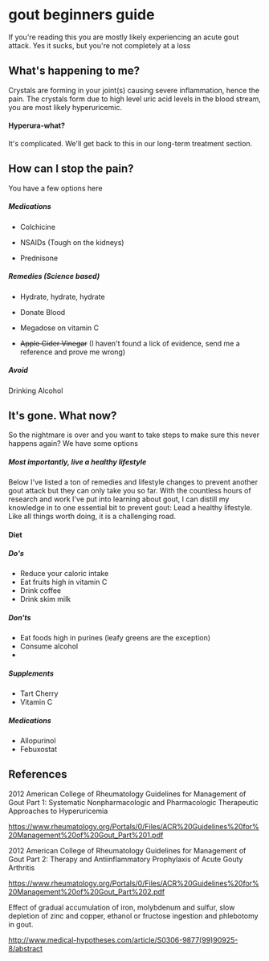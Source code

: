 # gout beginners guide
If you're reading this you are mostly likely experiencing an acute gout attack. Yes it sucks, but you're not completely at a loss

## What's happening to me?
 Crystals are forming in your joint(s) causing severe inflammation, hence the pain. The crystals form due to high level uric acid levels in the blood stream, you are most likely hyperuricemic.

#### Hyperura-what?
It's complicated. We'll get back to this in our long-term treatment section.


## How can I stop the pain?
You have a few options here

##### Medications

 - Colchicine

 - NSAIDs (Tough on the kidneys)

 - Prednisone

##### Remedies (Science based)
 - Hydrate, hydrate, hydrate

 - Donate Blood

 - Megadose on vitamin C

 - ~~Apple Cider Vinegar~~ (I haven't found a lick of evidence, send me a reference and prove me wrong)

##### Avoid
Drinking Alcohol

## It's gone. What now?

So the nightmare is over and you want to take steps to make sure this never happens again? We have some options


##### Most importantly, live a healthy lifestyle
Below I've listed a ton of remedies and lifestyle changes to prevent another gout attack but they can only take you so far. With the countless hours of research and work I've put into learning about gout, I can distill my knowledge in to one essential bit to prevent gout: Lead a healthy lifestyle. Like all things worth doing, it is a challenging road.

#### Diet
##### Do's
 - Reduce your caloric intake
 - Eat fruits high in vitamin C
 - Drink coffee
 - Drink skim milk

##### Don'ts
 - Eat foods high in purines (leafy greens are the exception)
 - Consume alcohol
 - 

##### Supplements

 - Tart Cherry
 - Vitamin C
##### Medications
 - Allopurinol
 - Febuxostat

## References

2012 American College of Rheumatology Guidelines for Management of Gout Part 1: Systematic Nonpharmacologic and Pharmacologic Therapeutic Approaches to Hyperuricemia

https://www.rheumatology.org/Portals/0/Files/ACR%20Guidelines%20for%20Management%20of%20Gout_Part%201.pdf

2012 American College of Rheumatology Guidelines for Management of Gout Part 2: Therapy and Antiinflammatory Prophylaxis of Acute Gouty Arthritis

https://www.rheumatology.org/Portals/0/Files/ACR%20Guidelines%20for%20Management%20of%20Gout_Part%202.pdf

Effect of gradual accumulation of iron, molybdenum and sulfur, slow depletion of zinc and copper, ethanol or fructose ingestion and phlebotomy in gout. 

http://www.medical-hypotheses.com/article/S0306-9877(99)90925-8/abstract
